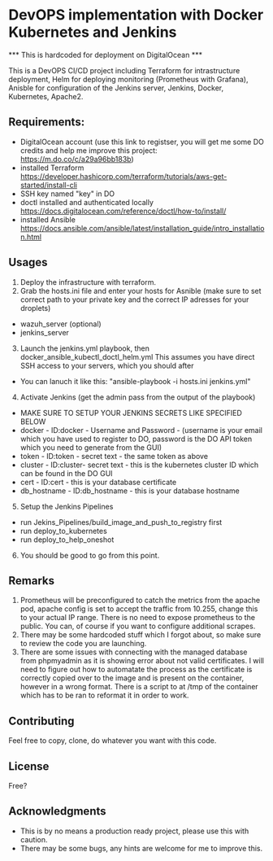 # DevOPS implementation with Docker Kubernetes and Jenkins
*** This is hardcoded for deployment on DigitalOcean ***

This is a DevOPS CI/CD project including Terraform for intrastructure deployment, Helm for deploying monitoring (Prometheus with Grafana), Anisble for configuration of the Jenkins server, Jenkins, Docker, Kubernetes, Apache2.

## Requirements:
- DigitalOcean account (use this link to registser, you will get me some DO credits and help me improve this project: https://m.do.co/c/a29a96bb183b)
- installed Terraform https://developer.hashicorp.com/terraform/tutorials/aws-get-started/install-cli
- SSH key named "key" in DO
- doctl installed and authenticated locally https://docs.digitalocean.com/reference/doctl/how-to/install/
- installed Ansible https://docs.ansible.com/ansible/latest/installation_guide/intro_installation.html
## Usages

1. Deploy the infrastructure with terraform.
2. Grab the hosts.ini file and enter your hosts for Asnible (make sure to set correct path to your private key and the correct IP adresses for your droplets)
 - wazuh_server (optional)
 - jenkins_server
3. Launch the jenkins.yml playbook, then docker_ansible_kubectl_doctl_helm.yml
   This assumes you have direct SSH access to your servers, which you should after
- You can lanuch it like this: "ansible-playbook -i hosts.ini jenkins.yml"
4. Activate Jenkins (get the admin pass from the output of the playbook)
- MAKE SURE TO SETUP YOUR JENKINS SECRETS LIKE SPECIFIED BELOW
-  docker - ID:docker - Username and Password - (username is your email which you have used to register to DO, password is the DO API token which you need to generate from the GUI)
-  token - ID:token - secret text - the same token as above
-  cluster - ID:cluster- secret text - this is the kubernetes cluster ID which can be found in the DO GUI
-  cert - ID:cert - this is your database certificate
-  db_hostname - ID:db_hostname - this is your database hostname
5. Setup the Jenkins Pipelines
- run Jekins_Pipelines/build_image_and_push_to_registry first
- run deploy_to_kubernetes
- run deploy_to_help_oneshot
6. You should be good to go from this point.

## Remarks
1. Prometheus will be preconfigured to catch the metrics from the apache pod, apache config is set to accept the traffic from 10.255, change this to your actual IP range. There is no need to expose prometheus to the public. You can, of course if you want to configure additional scrapes.
2. There may be some hardcoded stuff which I forgot about, so make sure to review the code you are launching.
3. There are some issues with connecting with the managed database from phpmyadmin as it is showing error about not valid certificates. I will need to figure out how to automatate the process as the certificate is correctly copied over to the image and is present on the container, however in a wrong format. There is a script to at /tmp of the container which has to be ran to reformat it in order to work.

## Contributing

Feel free to copy, clone, do whatever you want with this code.

## License

Free?

## Acknowledgments

- This is by no means a production ready project, please use this with caution.
- There may be some bugs, any hints are welcome for me to improve this.
